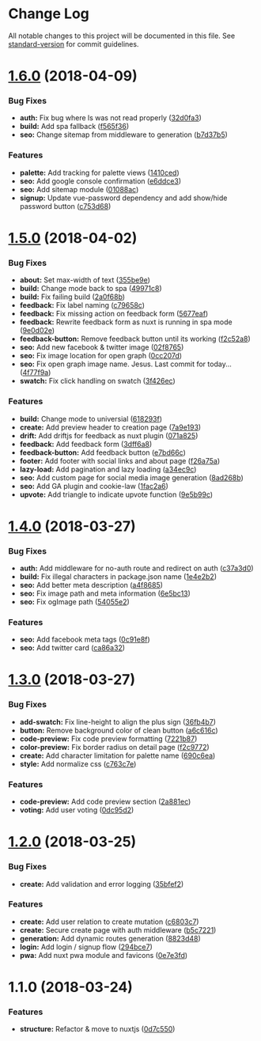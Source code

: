 # Change Log

All notable changes to this project will be documented in this file. See [standard-version](https://github.com/conventional-changelog/standard-version) for commit guidelines.

<a name="1.6.0"></a>
# [1.6.0](https://github.com/apertureless/colourhunt/compare/v1.5.0...v1.6.0) (2018-04-09)


### Bug Fixes

* **auth:** Fix bug where ls was not read properly ([32d0fa3](https://github.com/apertureless/colourhunt/commit/32d0fa3))
* **build:** Add spa fallback ([f565f36](https://github.com/apertureless/colourhunt/commit/f565f36))
* **seo:** Change sitemap from middleware to generation ([b7d37b5](https://github.com/apertureless/colourhunt/commit/b7d37b5))


### Features

* **palette:** Add tracking for palette views ([1410ced](https://github.com/apertureless/colourhunt/commit/1410ced))
* **seo:** Add google console confirmation ([e6ddce3](https://github.com/apertureless/colourhunt/commit/e6ddce3))
* **seo:** Add sitemap module ([01088ac](https://github.com/apertureless/colourhunt/commit/01088ac))
* **signup:** Update vue-password dependency and add show/hide password button ([c753d68](https://github.com/apertureless/colourhunt/commit/c753d68))



<a name="1.5.0"></a>
# [1.5.0](https://github.com/apertureless/colourhunt/compare/v1.4.0...v1.5.0) (2018-04-02)


### Bug Fixes

* **about:** Set max-width of text ([355be9e](https://github.com/apertureless/colourhunt/commit/355be9e))
* **build:** Change mode back to spa ([49971c8](https://github.com/apertureless/colourhunt/commit/49971c8))
* **build:** Fix failing build ([2a0f68b](https://github.com/apertureless/colourhunt/commit/2a0f68b))
* **feedback:** Fix label naming ([c79658c](https://github.com/apertureless/colourhunt/commit/c79658c))
* **feedback:** Fix missing action on feedback form ([5677eaf](https://github.com/apertureless/colourhunt/commit/5677eaf))
* **feedback:** Rewrite feedback form as nuxt is running in spa mode ([9e0d02e](https://github.com/apertureless/colourhunt/commit/9e0d02e))
* **feedback-button:** Remove feedback button until its working ([f2c52a8](https://github.com/apertureless/colourhunt/commit/f2c52a8))
* **seo:** Add new facebook & twitter image ([02f8765](https://github.com/apertureless/colourhunt/commit/02f8765))
* **seo:** Fix image location for open graph ([0cc207d](https://github.com/apertureless/colourhunt/commit/0cc207d))
* **seo:** Fix open graph image name. Jesus. Last commit for today... ([4f77f9a](https://github.com/apertureless/colourhunt/commit/4f77f9a))
* **swatch:** Fix click handling on swatch ([3f426ec](https://github.com/apertureless/colourhunt/commit/3f426ec))


### Features

* **build:** Change mode to universial ([618293f](https://github.com/apertureless/colourhunt/commit/618293f))
* **create:** Add preview header to creation page ([7a9e193](https://github.com/apertureless/colourhunt/commit/7a9e193))
* **drift:** Add driftjs for feedback as nuxt plugin ([071a825](https://github.com/apertureless/colourhunt/commit/071a825))
* **feedback:** Add feedback form ([3dff6a8](https://github.com/apertureless/colourhunt/commit/3dff6a8))
* **feedback-button:** Add feedback button ([e7bd66c](https://github.com/apertureless/colourhunt/commit/e7bd66c))
* **footer:** Add footer with social links and about page ([f26a75a](https://github.com/apertureless/colourhunt/commit/f26a75a))
* **lazy-load:** Add pagination and lazy loading ([a34ec9c](https://github.com/apertureless/colourhunt/commit/a34ec9c))
* **seo:** Add custom page for social media image generation ([8ad268b](https://github.com/apertureless/colourhunt/commit/8ad268b))
* **seo:** Add GA plugin and cookie-law ([1fac2a6](https://github.com/apertureless/colourhunt/commit/1fac2a6))
* **upvote:** Add triangle to indicate upvote function ([9e5b99c](https://github.com/apertureless/colourhunt/commit/9e5b99c))



<a name="1.4.0"></a>
# [1.4.0](https://github.com/apertureless/colourhunt/compare/v1.3.0...v1.4.0) (2018-03-27)


### Bug Fixes

* **auth:** Add middleware for no-auth route and redirect on auth ([c37a3d0](https://github.com/apertureless/colourhunt/commit/c37a3d0))
* **build:** Fix illegal characters in package.json name ([1e4e2b2](https://github.com/apertureless/colourhunt/commit/1e4e2b2))
* **seo:** Add better meta description ([a4f8685](https://github.com/apertureless/colourhunt/commit/a4f8685))
* **seo:** Fix image path and meta information ([6e5bc13](https://github.com/apertureless/colourhunt/commit/6e5bc13))
* **seo:** Fix ogImage path ([54055e2](https://github.com/apertureless/colourhunt/commit/54055e2))


### Features

* **seo:** Add facebook meta tags ([0c91e8f](https://github.com/apertureless/colourhunt/commit/0c91e8f))
* **seo:** Add twitter card ([ca86a32](https://github.com/apertureless/colourhunt/commit/ca86a32))



<a name="1.3.0"></a>
# [1.3.0](https://github.com/apertureless/colourhunt/compare/v1.2.0...v1.3.0) (2018-03-27)


### Bug Fixes

* **add-swatch:** Fix line-height to align the plus sign ([36fb4b7](https://github.com/apertureless/colourhunt/commit/36fb4b7))
* **button:** Remove background color of clean button ([a6c616c](https://github.com/apertureless/colourhunt/commit/a6c616c))
* **code-preview:** Fix code preview formatting ([7221b87](https://github.com/apertureless/colourhunt/commit/7221b87))
* **color-preview:** Fix border radius on detail page ([f2c9772](https://github.com/apertureless/colourhunt/commit/f2c9772))
* **create:** Add character limitation for palette name ([690c6ea](https://github.com/apertureless/colourhunt/commit/690c6ea))
* **style:** Add normalize css ([c763c7e](https://github.com/apertureless/colourhunt/commit/c763c7e))


### Features

* **code-preview:** Add code preview section ([2a881ec](https://github.com/apertureless/colourhunt/commit/2a881ec))
* **voting:** Add user voting ([0dc95d2](https://github.com/apertureless/colourhunt/commit/0dc95d2))



<a name="1.2.0"></a>
# [1.2.0](https://github.com/apertureless/colourhunt/compare/v1.1.0...v1.2.0) (2018-03-25)


### Bug Fixes

* **create:** Add validation and error logging ([35bfef2](https://github.com/apertureless/colourhunt/commit/35bfef2))


### Features

* **create:** Add user relation to create mutation ([c6803c7](https://github.com/apertureless/colourhunt/commit/c6803c7))
* **create:** Secure create page with auth middleware ([b5c7221](https://github.com/apertureless/colourhunt/commit/b5c7221))
* **generation:** Add dynamic routes generation ([8823d48](https://github.com/apertureless/colourhunt/commit/8823d48))
* **login:** Add login / signup flow ([294bce7](https://github.com/apertureless/colourhunt/commit/294bce7))
* **pwa:** Add nuxt pwa module and favicons ([0e7e3fd](https://github.com/apertureless/colourhunt/commit/0e7e3fd))



<a name="1.1.0"></a>
# 1.1.0 (2018-03-24)


### Features

* **structure:** Refactor & move to nuxtjs ([0d7c550](https://github.com/apertureless/colourhunt/commit/0d7c550))
